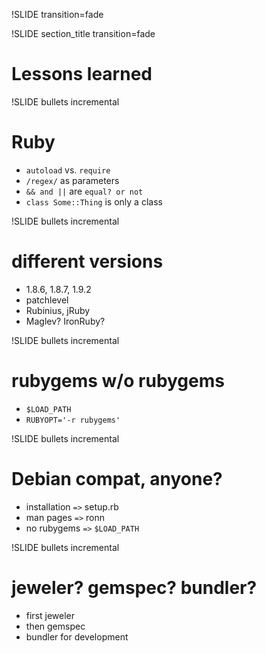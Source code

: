 !SLIDE transition=fade

!SLIDE section_title transition=fade

# Lessons learned #

!SLIDE bullets incremental

# Ruby #

* `autoload` vs. `require`
* `/regex/` as parameters
* `&& and ||` are `equal? or not`
* `class Some::Thing` is only a class

!SLIDE bullets incremental

# different versions

* 1.8.6, 1.8.7, 1.9.2
* patchlevel
* Rubinius, jRuby
* Maglev? IronRuby?

!SLIDE bullets incremental

# rubygems w/o rubygems #

* `$LOAD_PATH`
* `RUBYOPT='-r rubygems'`

!SLIDE bullets incremental

# Debian compat, anyone? #

* installation `=>` setup.rb
* man pages `=>` ronn
* no rubygems `=>` `$LOAD_PATH`

!SLIDE bullets incremental

# jeweler? gemspec? bundler? #

* first jeweler
* then gemspec
* bundler for development
